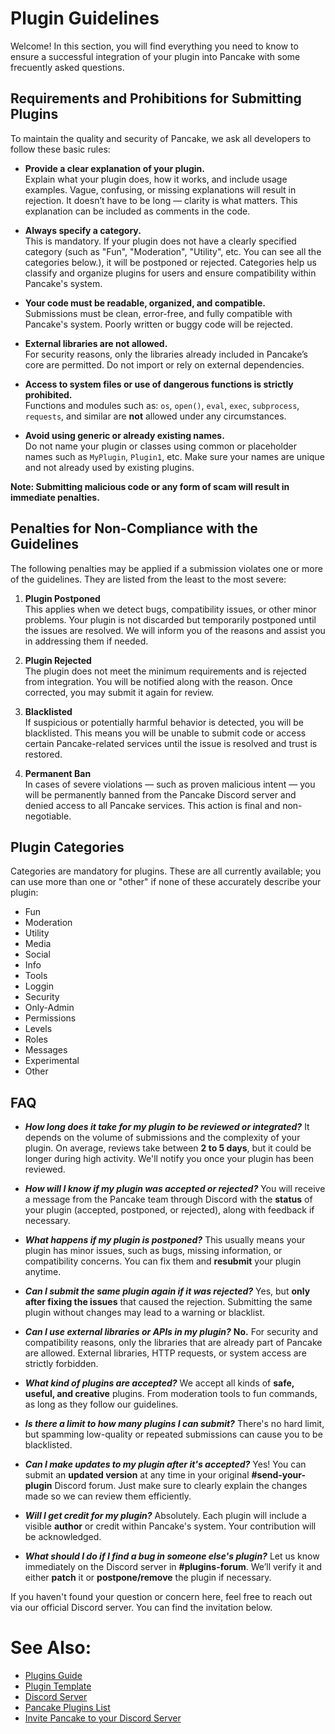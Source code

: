 # Plugin Guidelines
Welcome! In this section, you will find everything you need to know to ensure a successful integration of your plugin into Pancake with some frecuently asked questions.

## Requirements and Prohibitions for Submitting Plugins
To maintain the quality and security of Pancake, we ask all developers to follow these basic rules:

- **Provide a clear explanation of your plugin.**  
  Explain what your plugin does, how it works, and include usage examples. Vague, confusing, or missing explanations will result in rejection. It doesn’t have to be long — clarity is what matters. This explanation can be included as comments in the code.

- **Always specify a category.**  
  This is mandatory. If your plugin does not have a clearly specified category (such as "Fun", "Moderation", "Utility", etc. You can see all the categories below.), it will be postponed or rejected. Categories help us classify and organize plugins for users and ensure compatibility within Pancake's system.

- **Your code must be readable, organized, and compatible.**  
  Submissions must be clean, error-free, and fully compatible with Pancake's system. Poorly written or buggy code will be rejected.

- **External libraries are not allowed.**  
  For security reasons, only the libraries already included in Pancake’s core are permitted. Do not import or rely on external dependencies.

- **Access to system files or use of dangerous functions is strictly prohibited.**  
  Functions and modules such as:
  `os`, `open()`, `eval`, `exec`, `subprocess`, `requests`, and similar are **not** allowed under any circumstances.

- **Avoid using generic or already existing names.**  
  Do not name your plugin or classes using common or placeholder names such as `MyPlugin`, `Plugin1`, etc. Make sure your names are unique and not already used by existing plugins.

**Note: Submitting malicious code or any form of scam will result in immediate penalties.**

## Penalties for Non-Compliance with the Guidelines
The following penalties may be applied if a submission violates one or more of the guidelines. They are listed from the least to the most severe:

1. **Plugin Postponed**  
   This applies when we detect bugs, compatibility issues, or other minor problems. Your plugin is not discarded but temporarily postponed until the issues are resolved. We will inform you of the reasons and assist you in addressing them if needed.

2. **Plugin Rejected**  
   The plugin does not meet the minimum requirements and is rejected from integration. You will be notified along with the reason. Once corrected, you may submit it again for review.

3. **Blacklisted**  
   If suspicious or potentially harmful behavior is detected, you will be blacklisted. This means you will be unable to submit code or access certain Pancake-related services until the issue is resolved and trust is restored.

4. **Permanent Ban**  
   In cases of severe violations — such as proven malicious intent — you will be permanently banned from the Pancake Discord server and denied access to all Pancake services. This action is final and non-negotiable.


## Plugin Categories
Categories are mandatory for plugins. These are all currently available; you can use more than one or "other" if none of these accurately describe your plugin:
- Fun
- Moderation
- Utility
- Media
- Social
- Info
- Tools
- Loggin
- Security
- Only-Admin
- Permissions
- Levels
- Roles
- Messages
- Experimental
- Other

## FAQ
- ***How long does it take for my plugin to be reviewed or integrated?***
It depends on the volume of submissions and the complexity of your plugin. On average, reviews take between **2 to 5 days**, but it could be longer during high activity. We'll notify you once your plugin has been reviewed.

- ***How will I know if my plugin was accepted or rejected?***
You will receive a message from the Pancake team through Discord with the **status** of your plugin (accepted, postponed, or rejected), along with feedback if necessary.

- ***What happens if my plugin is postponed?***
This usually means your plugin has minor issues, such as bugs, missing information, or compatibility concerns. You can fix them and **resubmit** your plugin anytime.

- ***Can I submit the same plugin again if it was rejected?***
Yes, but **only after fixing the issues** that caused the rejection. Submitting the same plugin without changes may lead to a warning or blacklist.

- ***Can I use external libraries or APIs in my plugin?***
**No.** For security and compatibility reasons, only the libraries that are already part of Pancake are allowed. External libraries, HTTP requests, or system access are strictly forbidden.

- ***What kind of plugins are accepted?***
We accept all kinds of **safe, useful, and creative** plugins. From moderation tools to fun commands, as long as they follow our guidelines.

- ***Is there a limit to how many plugins I can submit?***
There's no hard limit, but spamming low-quality or repeated submissions can cause you to be blacklisted.

- ***Can I make updates to my plugin after it's accepted?***
Yes! You can submit an **updated version** at any time in your original **#send-your-plugin** Discord forum. Just make sure to clearly explain the changes made so we can review them efficiently.

- ***Will I get credit for my plugin?***
Absolutely. Each plugin will include a visible **author** or credit within Pancake's system. Your contribution will be acknowledged.

- ***What should I do if I find a bug in someone else's plugin?***
Let us know immediately on the Discord server in **#plugins-forum**. We’ll verify it and either **patch** it or **postpone/remove** the plugin if necessary.

If you haven't found your question or concern here, feel free to reach out via our official Discord server. You can find the invitation below.

# See Also:
- [Plugins Guide](/docs/plugins-guide.md)
- [Plugin Template](/plugins/community/example.py)
- [Discord Server](https://discord.gg/dT8S632nPM)
- [Pancake Plugins List](/docs/plugins-list.md)
- [Invite Pancake to your Discord Server](https://discord.com/oauth2/authorize?client_id=1398868186216271962&permissions=8&integration_type=0&scope=applications.commands+bot)